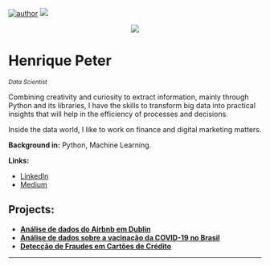 [![author](https://img.shields.io/badge/author-henriquepeter-red.svg)](https://www.linkedin.com/in/henriquepeter/) [![](https://img.shields.io/badge/python-3.7+-blue.svg)](https://www.python.org/downloads/release/python-365/)

<p align="center">
  <img src="imagem_portfolio.png" >
</p>

# Henrique Peter
<sub>*Data Scientist*</sub>

Combining creativity and curiosity to extract information, mainly through Python and its libraries, I have the skills to transform big data into practical insights that will help in the efficiency of processes and decisions.

Inside the data world, I like to work on finance and digital marketing matters.

**Background in:** Python, Machine Learning.

**Links:**
* [LinkedIn](https://www.linkedin.com/in/henriquepeter/)
* [Medium](https://medium.com/@henrique_peter)


## Projects:

* **[Análise de dados do Airbnb em Dublin](https://bit.ly/3gwLTQl)**
* **[Análise de dados sobre a vacinação da COVID-19 no Brasil](https://bit.ly/3tvdDLc)**
* **[Detecção de Fraudes em Cartões de Crédito](https://bit.ly/3E3L7Wf)**

---
